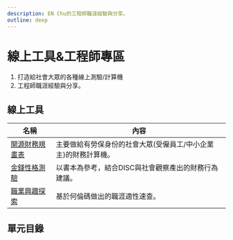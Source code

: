 ```yaml
---
description: EN Chu的工程師職涯經驗與分享。
outline: deep
---
```


# 線上工具&工程師專區

1. 打造給社會大眾的各種線上測驗/計算機
2. 工程師職涯經驗與分享。

## 線上工具

<table>
    <thead>
        <tr>
            <th>名稱</th>
            <th>內容</th>
        </tr>
    </thead>
    <tbody>
        <tr>
            <td>
                <a href="../plan.html">開源財務規畫表</a>
            </td>
            <td>主要做給有勞保身份的社會大眾(受僱員工/中小企業主)的財務計算機。</td>
        </tr>
        <tr>
            <td>
                <a href="../finance/disc.html">金錢性格測驗</a>
            </td>
            <td>以書本為參考，結合DISC與社會觀察產出的財務行為建議。</td>
        </tr>
        <tr>
            <td>
                <a href="../career/riasec.html">職業興趣探索</a>
            </td>
            <td>基於何倫碼做出的職涯適性速查。</td>
        </tr>
    </tbody>
</table>

## 單元目錄

<DigitalDocuments :items="digitalDocumentItems"></DigitalDocuments>

<!-- ## 外部優質課程

<Courses :modelValue="courseItems"></Courses> -->

<script setup>
import DigitalDocuments from '../components/digitalDocuments.vue'
import Courses from '../components/courses.vue'

const digitalDocumentItems = [
{
        url: './beginner',
        name: '軟體職涯入門',
        keywords: ['職涯探索', '學習', '履歷', '求職'],
        audience: ['資訊工程相關科系大三以上學生','欲轉職為軟體工程師的社會人士', '打算換工作的在職軟體工程師也可以來聽聽看'],
        rating: 3
    },
    {
        url: './blog',
        name: '網站初學須知',
        keywords: ['較早的網站演進', '2016後的網站演進', '新手自學須知', '個人早期經驗分享'],
        audience: ['想學習網站基本概念的初學者','想當工程師寫程式的待轉職者', '需要架站與工程師溝通的PM'],
        rating: 3
    },
    {
        url: './computer',
        name: '電腦DIY',
        keywords: ['主要元件', '次要元件', '其他周邊', '組裝'],
        audience: ['價格敏感型消費者', '想自己裝修電腦的人', '總感覺自己被店家宰羊的人'],
        rating: 3
    },
    {
        url: './blog',
        name: 'Vitepress無本部落格',
        keywords: ['環境建置', '本機運行', '發布與修改', '進階設定'],
        audience: ['想學習前端的初學者','厭倦隨著平台倒閉到處搬家的文字工作者', '不想負擔部落格託管費用的使用者'],
        rating: 3
    },
]

const courseItems = [
    {
        image: '/career/learnWeb.png',
        description: `LearnWeb Taiwan 旨在交流網頁領域相關資訊與技術，包含但不限於「前端」/「後端」/「UI、UX」/「PM」等職務相關內容，我們不定時會舉辦工作坊、講座、純聊天場，也歡迎剛入門與想學習網頁技術的朋友加入！`,
        name: 'LearnWeb-Taiwan',
        url: 'https://learnweb.tw/',
    },
]
</script>
